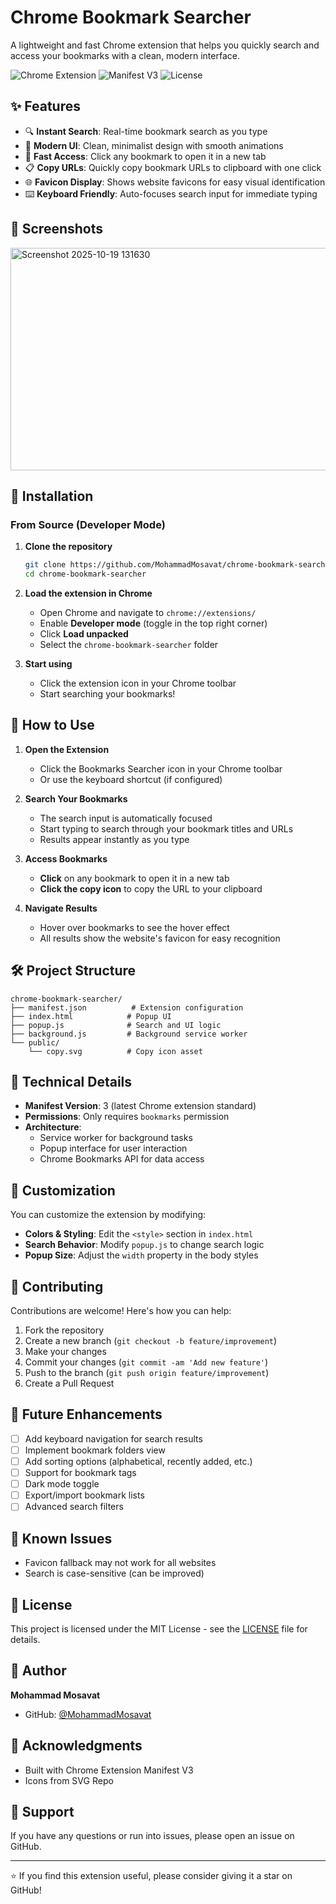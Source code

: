 # Chrome Bookmark Searcher

A lightweight and fast Chrome extension that helps you quickly search and access your bookmarks with a clean, modern interface.

![Chrome Extension](https://img.shields.io/badge/Chrome-Extension-blue?logo=googlechrome)
![Manifest V3](https://img.shields.io/badge/Manifest-V3-green)
![License](https://img.shields.io/badge/license-MIT-blue)

## ✨ Features

- 🔍 **Instant Search**: Real-time bookmark search as you type
- 🎨 **Modern UI**: Clean, minimalist design with smooth animations
- 🚀 **Fast Access**: Click any bookmark to open it in a new tab
- 📋 **Copy URLs**: Quickly copy bookmark URLs to clipboard with one click
- 🌐 **Favicon Display**: Shows website favicons for easy visual identification
- ⌨️ **Keyboard Friendly**: Auto-focuses search input for immediate typing

## 📸 Screenshots

<img width="617" height="356" alt="Screenshot 2025-10-19 131630" src="https://github.com/user-attachments/assets/ccfb3248-8d12-4ab7-b502-12e27439e000" />
<!-- Add screenshots here when available -->

## 🚀 Installation

### From Source (Developer Mode)

1. **Clone the repository**
   ```bash
   git clone https://github.com/MohammadMosavat/chrome-bookmark-searcher.git
   cd chrome-bookmark-searcher
   ```

2. **Load the extension in Chrome**
   - Open Chrome and navigate to `chrome://extensions/`
   - Enable **Developer mode** (toggle in the top right corner)
   - Click **Load unpacked**
   - Select the `chrome-bookmark-searcher` folder

3. **Start using**
   - Click the extension icon in your Chrome toolbar
   - Start searching your bookmarks!

## 📖 How to Use

1. **Open the Extension**
   - Click the Bookmarks Searcher icon in your Chrome toolbar
   - Or use the keyboard shortcut (if configured)

2. **Search Your Bookmarks**
   - The search input is automatically focused
   - Start typing to search through your bookmark titles and URLs
   - Results appear instantly as you type

3. **Access Bookmarks**
   - **Click** on any bookmark to open it in a new tab
   - **Click the copy icon** to copy the URL to your clipboard

4. **Navigate Results**
   - Hover over bookmarks to see the hover effect
   - All results show the website's favicon for easy recognition

## 🛠️ Project Structure

```
chrome-bookmark-searcher/
├── manifest.json          # Extension configuration
├── index.html            # Popup UI
├── popup.js              # Search and UI logic
├── background.js         # Background service worker
└── public/
    └── copy.svg          # Copy icon asset
```

## 🔧 Technical Details

- **Manifest Version**: 3 (latest Chrome extension standard)
- **Permissions**: Only requires `bookmarks` permission
- **Architecture**: 
  - Service worker for background tasks
  - Popup interface for user interaction
  - Chrome Bookmarks API for data access

## 🎨 Customization

You can customize the extension by modifying:

- **Colors & Styling**: Edit the `<style>` section in `index.html`
- **Search Behavior**: Modify `popup.js` to change search logic
- **Popup Size**: Adjust the `width` property in the body styles

## 🤝 Contributing

Contributions are welcome! Here's how you can help:

1. Fork the repository
2. Create a new branch (`git checkout -b feature/improvement`)
3. Make your changes
4. Commit your changes (`git commit -am 'Add new feature'`)
5. Push to the branch (`git push origin feature/improvement`)
6. Create a Pull Request

## 📝 Future Enhancements

- [ ] Add keyboard navigation for search results
- [ ] Implement bookmark folders view
- [ ] Add sorting options (alphabetical, recently added, etc.)
- [ ] Support for bookmark tags
- [ ] Dark mode toggle
- [ ] Export/import bookmark lists
- [ ] Advanced search filters

## 🐛 Known Issues

- Favicon fallback may not work for all websites
- Search is case-sensitive (can be improved)

## 📄 License

This project is licensed under the MIT License - see the [LICENSE](LICENSE) file for details.

## 👤 Author

**Mohammad Mosavat**

- GitHub: [@MohammadMosavat](https://github.com/MohammadMosavat)

## 🙏 Acknowledgments

- Built with Chrome Extension Manifest V3
- Icons from SVG Repo

## 💬 Support

If you have any questions or run into issues, please open an issue on GitHub.

---

⭐ If you find this extension useful, please consider giving it a star on GitHub!

